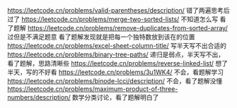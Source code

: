 https://leetcode.cn/problems/valid-parentheses/description/ 错了两遍思考后过了
https://leetcode.cn/problems/merge-two-sorted-lists/ 不知道怎么写 看了题解
https://leetcode.cn/problems/remove-duplicates-from-sorted-array/ 过但是不满足题意 看了题解发现就是把每一个独特数放到该在的位置
https://leetcode.cn/problems/excel-sheet-column-title/ 写半天写不出合适的
https://leetcode.cn/problems/binary-tree-paths/ 递归是弱点，半天写不出，看了题解，思路清晰些
https://leetcode.cn/problems/reverse-linked-list/ 想了半天，写的不好看
https://leetcode.cn/problems/3u1WK4/ 不会，看题解学习
https://leetcode.cn/problems/binode-lcci/description/ 不会，看了题解没懂
https://leetcode.cn/problems/maximum-product-of-three-numbers/description/ 数学分类讨论，看了题解明白了
